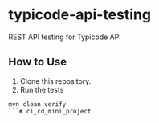 # typicode-api-testing

REST API testing for Typicode API

## How to Use

1. Clone this repository.
2. Run the tests

```shell
mvn clean verify
```#   c i _ c d _ m i n i _ p r o j e c t  
 